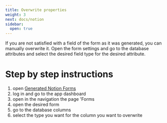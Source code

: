 ```yaml
---
title: Overwrite properties
weight: 3
next: docs/notion
sidebar:
  open: true
---
```


If you are not satisfied with a field of the form as it was generated, you can manually overwrite it. Open the form
settings and go to the database attributes and select the desired field type for the desired attribute.

# Step by step instructions

1. open [Generated Notion Forms](https://generated-notion-forms.com)
2. log in and go to the app dashboard
3. open in the navigation the page 'Forms
4. open the desired form
5. go to the database columns
6. select the type you want for the column you want to overwrite

